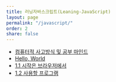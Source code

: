 ```yaml
---
title: 러닝자바스크립트(Leaning-JavaScript)
layout: page
permalink: "/javascript/"
order: 2
share: false
---
```


* [컴퓨터적 사고방식 및 공부 마인드](2020/04/11/javascript00/)
* [Hello, World](2020/04/11/javascript01/)
* [1.1 시작은 브라우저에서](2020/04/11/javascript02/)
* [1.2 사용할 프로그램](2020/04/11/javascript03/)